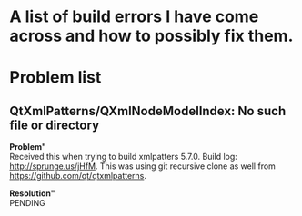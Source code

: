 # A list of build errors I have come across and how to possibly fix them.


# Problem list

## QtXmlPatterns/QXmlNodeModelIndex: No such file or directory

**Problem"**  
Received this when trying to build xmlpatters 5.7.0.  Build log: http://sprunge.us/jHfM. This was using git recursive clone as 
well from https://github.com/qt/qtxmlpatterns.

**Resolution"**  
PENDING
